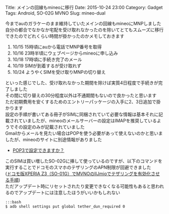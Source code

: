 Title: メインの回線もmineoに移行
Date: 2015-10-24 23:00
Category: Gadget
Tags: Android, SO-02G MVNO
Slug: mineo-dual

今までauのガラケーのまま維持していたメインの回線もmineoにMNPしました  
自分の都合でなかなか宅配を受け取れなかったのを除いてとてもスムーズに移行できたのでどれくらい時間が掛かったのかメモしておきます

1. 10/15 15時頃にauから電話でMNP番号を取得
1. 10/16 23時半頃にウェブページからmineoに申し込み
1. 10/18 17時頃に手続き完了のメール
1. 10/19 SIMが到着するが受け取れず
1. 10/24 ようやくSIMを受け取りMNPの切り替え

といった感じでした、受け取れなかった期間を除けば実質4日程度で手続きが完了しました  
その間に切り替えの30分程度以外は不通期間もないので良かったと思います  
ただ初期費用を安くするためのエントリーパッケージの入手に2、3日追加で掛かります  
設定の手順が書いてある冊子がSIMに同梱されていて必要な情報は基本それに記載されていましたが、mineoのメールサーバーの設定はIMAPを推奨しているようでその設定のみが記載されていました  
Gmailからメールを見たい場合はPOPを使う必要があって使えないのかと思いましたが、mineoのサイトに別途情報がありました  

* [POP3で設定できますか？](http://support.mineo.jp/usqa/set/initset/mail/4208847_8870.html)

このSIMは買い増したSO-02Gに挿して使っているのですが、以下のコマンドを実行することでドコモのスマホのテザリングのAPN制限が回避できました  
([ドコモ版XPERIA Z3（SO-01G）でMVNOのIIJmioでテザリングを有効化させる手順](http://app-roid.com/blog-entry-1498.html))  
ただアップデート時にリセットされたり変更できなくなる可能性もあると思われるのでアップデートには注意したほうがいいかもしれない

    :::bash
    $ adb shell settings put global tether_dun_required 0
